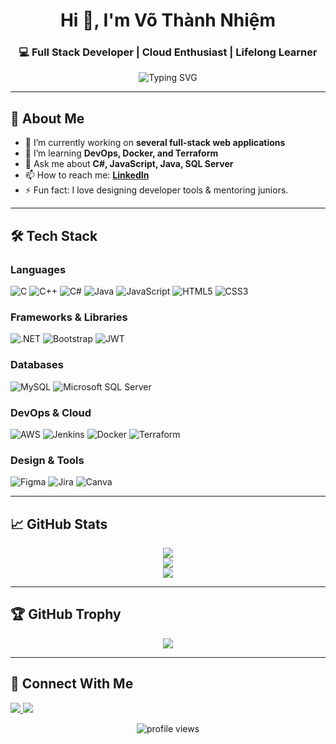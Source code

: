 
<h1 align="center">Hi 👋, I'm Võ Thành Nhiệm</h1>
<h3 align="center">💻 Full Stack Developer | Cloud Enthusiast | Lifelong Learner</h3>

<p align="center">
  <img src="https://readme-typing-svg.demolab.com?font=Fira+Code&duration=3000&pause=1000&color=F75C7E&center=true&vCenter=true&width=500&lines=Welcome+to+my+GitHub!;I+build+efficient+and+scalable+systems.;Explore+my+projects+below!+%F0%9F%92%BB" alt="Typing SVG" />
</p>

---

## 🌟 About Me

- 🔭 I’m currently working on **several full-stack web applications**
- 🌱 I’m learning **DevOps, Docker, and Terraform**
- 💬 Ask me about **C#, JavaScript, Java, SQL Server**
- 📫 How to reach me: **[LinkedIn](https://linkedin.com/in/vothanhnhiem)**
- ⚡ Fun fact: I love designing developer tools & mentoring juniors.

---

## 🛠️ Tech Stack

### Languages
![C](https://img.shields.io/badge/C-00599C?style=flat-square&logo=c)
![C++](https://img.shields.io/badge/C++-00599C?style=flat-square&logo=c%2b%2b)
![C#](https://img.shields.io/badge/CSharp-239120?style=flat-square&logo=c-sharp)
![Java](https://img.shields.io/badge/Java-ED8B00?style=flat-square&logo=java)
![JavaScript](https://img.shields.io/badge/JavaScript-F7DF1E?style=flat-square&logo=javascript)
![HTML5](https://img.shields.io/badge/HTML5-E34F26?style=flat-square&logo=html5)
![CSS3](https://img.shields.io/badge/CSS3-1572B6?style=flat-square&logo=css3)

### Frameworks & Libraries
![.NET](https://img.shields.io/badge/.NET-512BD4?style=flat-square&logo=dotnet)
![Bootstrap](https://img.shields.io/badge/Bootstrap-563D7C?style=flat-square&logo=bootstrap)
![JWT](https://img.shields.io/badge/JWT-black?style=flat-square&logo=JSON%20web%20tokens)

### Databases
![MySQL](https://img.shields.io/badge/MySQL-4479A1?style=flat-square&logo=mysql)
![Microsoft SQL Server](https://img.shields.io/badge/SQL%20Server-CC2927?style=flat-square&logo=microsoft-sql-server)

### DevOps & Cloud
![AWS](https://img.shields.io/badge/AWS-FF9900?style=flat-square&logo=amazon-aws)
![Jenkins](https://img.shields.io/badge/Jenkins-D24939?style=flat-square&logo=jenkins)
![Docker](https://img.shields.io/badge/Docker-2496ED?style=flat-square&logo=docker)
![Terraform](https://img.shields.io/badge/Terraform-7B42BC?style=flat-square&logo=terraform)

### Design & Tools
![Figma](https://img.shields.io/badge/Figma-F24E1E?style=flat-square&logo=figma)
![Jira](https://img.shields.io/badge/Jira-0052CC?style=flat-square&logo=jira)
![Canva](https://img.shields.io/badge/Canva-00C4CC?style=flat-square&logo=canva)

---

## 📈 GitHub Stats

<p align="center">
  <img src="https://github-readme-stats.vercel.app/api?username=Hunter1995VN&show_icons=true&theme=radical" />
  <br/>
  <img src="https://github-readme-stats.vercel.app/api/top-langs/?username=Hunter1995VN&layout=compact&theme=radical" />
  <br/>
  <img src="https://streak-stats.demolab.com?user=Hunter1995VN&theme=radical" />
</p>

---

## 🏆 GitHub Trophy
<p align="center">
  <img src="https://github-profile-trophy.vercel.app/?username=Hunter1995VN&theme=gruvbox&row=1&column=7&margin-w=10" />
</p>

---

## 🔗 Connect With Me
<p>
  <a href="https://linkedin.com/in/vothanhnhiem" target="_blank">
    <img src="https://img.shields.io/badge/LinkedIn-0A66C2?style=flat-square&logo=linkedin&logoColor=white" />
  </a>
  <a href="mailto:youremail@example.com">
    <img src="https://img.shields.io/badge/Email-D14836?style=flat-square&logo=gmail&logoColor=white" />
  </a>
</p>

<p align="center">
  <img src="https://komarev.com/ghpvc/?username=vothanhnhiem&label=Profile+Views&color=blue&style=flat-square" alt="profile views"/>
</p>

